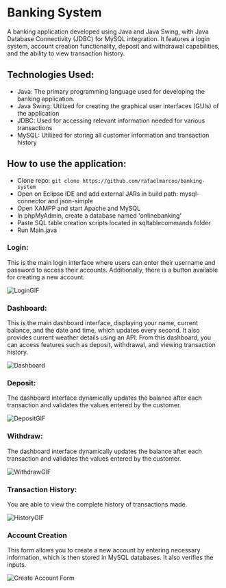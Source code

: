 # Banking System
 A banking application developed using Java and Java Swing, with Java Database Connectivity (JDBC) for MySQL integration. It features a login system, account creation functionality, deposit and withdrawal capabilities, and the ability to view transaction history.

## Technologies Used:
 - Java: The primary programming language used for developing the banking application.
 - Java Swing: Utilized for creating the graphical user interfaces (GUIs) of the application
 - JDBC: Used for accessing relevant information needed for various transactions
 - MySQL: Utilized for storing all customer information and transaction history

## How to use the application:
- Clone repo: `git clone https://github.com/rafaelmarcoo/banking-system`
- Open on Eclipse IDE and add external JARs in build path: mysql-connector and json-simple
- Open XAMPP and start Apache and MySQL
- In phpMyAdmin, create a database named 'onlinebanking'
- Paste SQL table creation scripts located in sqltablecommands folder
- Run Main.java

### Login:
This is the main login interface where users can enter their username and password to access their accounts. Additionally, there is a button available for creating a new account.

![LoginGIF](https://github.com/rafaelmarcoo/banking-system/assets/170596099/03d8ebc1-41fc-491e-9a99-dfab6dd5c896)

### Dashboard:
This is the main dashboard interface, displaying your name, current balance, and the date and time, which updates every second. It also provides current weather details using an API. From this dashboard, you can access features such as deposit, withdrawal, and viewing transaction history.

![Dashboard](https://github.com/rafaelmarcoo/banking-system/assets/170596099/56bdd0ab-55a7-4d22-a12a-c7bdf414aa36)

### Deposit:
The dashboard interface dynamically updates the balance after each transaction and validates the values entered by the customer.

![DepositGIF](https://github.com/rafaelmarcoo/banking-system/assets/170596099/5addc7d2-6f1c-4f80-9c0b-a93d0d536007)

### Withdraw:
The dashboard interface dynamically updates the balance after each transaction and validates the values entered by the customer.

![WithdrawGIF](https://github.com/rafaelmarcoo/banking-system/assets/170596099/41d23cbd-f509-4b20-b6f4-5156c4910746)

### Transaction History: 
You are able to view the complete history of transactions made.

![HistoryGIF](https://github.com/rafaelmarcoo/banking-system/assets/170596099/1b896c2e-5d4b-4307-81a6-6d0ecc4fd29b)

### Account Creation
This form allows you to create a new account by entering necessary information, which is then stored in MySQL databases. It also verifies the inputs.

![Create Account Form](https://github.com/rafaelmarcoo/banking-system/assets/170596099/c433fff8-ff53-4425-95e9-6f30b86ff1e8)







